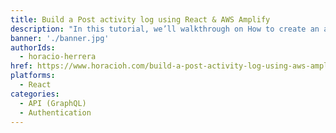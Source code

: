 ```yaml
---
title: Build a Post activity log using React & AWS Amplify
description: "In this tutorial, we’ll walkthrough on How to create an activity log using AWS Amplify, GraphQL & React."
banner: './banner.jpg'
authorIds:
  - horacio-herrera
href: https://www.horacioh.com/build-a-post-activity-log-using-aws-amplify-and-react/?utm_source=social&utm_medium=aws-community&utm_campaign=guest-post-aws-community
platforms:
  - React
categories:
  - API (GraphQL)
  - Authentication
---
```

